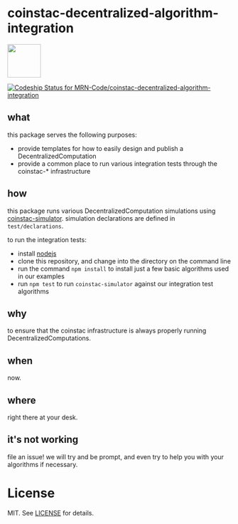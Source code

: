 # coinstac-decentralized-algorithm-integration

<img src="https://github.com/MRN-Code/coinstac-common/blob/master/img/coinstac.png" height="75px" />

[ ![Codeship Status for MRN-Code/coinstac-decentralized-algorithm-integration](https://codeship.com/projects/52e2c720-b1b4-0133-6b78-66cd7c0bebc3/status?branch=master)](https://codeship.com/projects/133147)

## what

this package serves the following purposes:

- provide templates for how to easily design and publish a DecentralizedComputation
- provide a common place to run various integration tests through the coinstac-* infrastructure

## how

this package runs various DecentralizedComputation simulations using [coinstac-simulator](coinstac-simulator).  simulation declarations are defined in `test/declarations`.

to run the integration tests:

- install [nodejs](https://nodejs.org/)
- clone this repository, and change into the directory on the command line
- run the command `npm install` to install just a few basic algorithms used in our examples
- run `npm test` to run `coinstac-simulator` against our integration test algorithms

## why

to ensure that the coinstac infrastructure is always properly running DecentralizedComputations.

## when

now.

## where

right there at your desk.

## it's not working

file an issue!  we will try and be prompt, and even try to help you with your algorithms if necessary.

# License

MIT. See [LICENSE](./LICENSE) for details.
